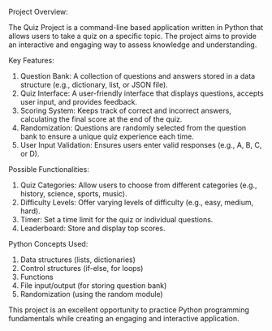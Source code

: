 Project Overview:

The Quiz Project is a command-line based application written in Python that allows users to take a quiz on a specific topic. The project aims to provide an interactive and engaging way to assess knowledge and understanding.

Key Features:

1. Question Bank: A collection of questions and answers stored in a data structure (e.g., dictionary, list, or JSON file).
2. Quiz Interface: A user-friendly interface that displays questions, accepts user input, and provides feedback.
3. Scoring System: Keeps track of correct and incorrect answers, calculating the final score at the end of the quiz.
4. Randomization: Questions are randomly selected from the question bank to ensure a unique quiz experience each time.
5. User Input Validation: Ensures users enter valid responses (e.g., A, B, C, or D).

Possible Functionalities:

1. Quiz Categories: Allow users to choose from different categories (e.g., history, science, sports, music).
2. Difficulty Levels: Offer varying levels of difficulty (e.g., easy, medium, hard).
3. Timer: Set a time limit for the quiz or individual questions.
4. Leaderboard: Store and display top scores.

Python Concepts Used:

1. Data structures (lists, dictionaries)
2. Control structures (if-else, for loops)
3. Functions
4. File input/output (for storing question bank)
5. Randomization (using the random module)

This project is an excellent opportunity to practice Python programming fundamentals while creating an engaging and interactive application.
